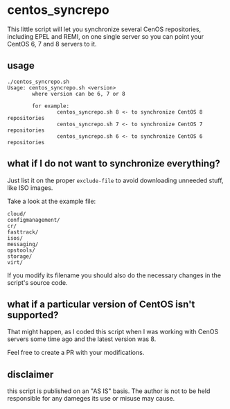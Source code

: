 # centos_syncrepo
This little script will let you synchronize several CenOS repositories, including EPEL and REMI, on one single server so you can point your CentOS 6, 7 and 8 servers to it.

## usage

```
./centos_syncrepo.sh 
Usage: centos_syncrepo.sh <version>
        where version can be 6, 7 or 8

        for example:
                centos_syncrepo.sh 8 <- to synchronize CentOS 8 repositories
                centos_syncrepo.sh 7 <- to synchronize CentOS 7 repositories
                centos_syncrepo.sh 6 <- to synchronize CentOS 6 repositories

```

## what if I do not want to synchronize everything?
Just list it on the proper `exclude-file` to avoid downloading unneeded stuff, like ISO images.  

Take a look at the example file:

```
cloud/
configmanagement/
cr/
fasttrack/
isos/
messaging/
opstools/
storage/
virt/
```

If you modify its filename you should also do the necessary changes in the script's source code.

## what if a particular version of CentOS isn't supported?
That might happen, as I coded this script when I was working with CenOS servers some time ago and the latest version was 8. 

Feel free to create a PR with your modifications.


## disclaimer
this script is published on an "AS IS" basis. The author is not to be held responsible for any dameges its use or misuse may cause.
